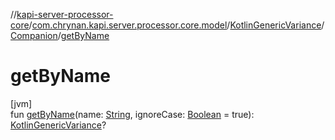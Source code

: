 //[kapi-server-processor-core](../../../../index.md)/[com.chrynan.kapi.server.processor.core.model](../../index.md)/[KotlinGenericVariance](../index.md)/[Companion](index.md)/[getByName](get-by-name.md)

# getByName

[jvm]\
fun [getByName](get-by-name.md)(name: [String](https://kotlinlang.org/api/latest/jvm/stdlib/kotlin/-string/index.html), ignoreCase: [Boolean](https://kotlinlang.org/api/latest/jvm/stdlib/kotlin/-boolean/index.html) = true): [KotlinGenericVariance](../index.md)?
